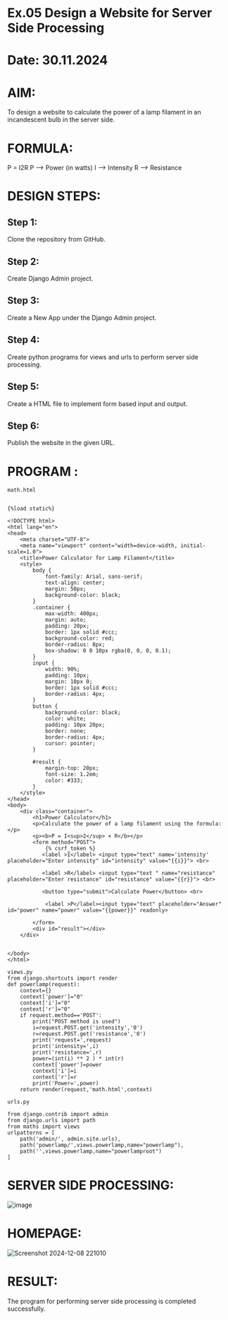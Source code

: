 # Ex.05 Design a Website for Server Side Processing
# Date: 30.11.2024
# AIM:
To design a website to calculate the power of a lamp filament in an incandescent bulb in the server side.

# FORMULA:
P = I2R
P --> Power (in watts)
 I --> Intensity
 R --> Resistance

# DESIGN STEPS:
## Step 1:
Clone the repository from GitHub.

## Step 2:
Create Django Admin project.

## Step 3:
Create a New App under the Django Admin project.

## Step 4:
Create python programs for views and urls to perform server side processing.

## Step 5:
Create a HTML file to implement form based input and output.

## Step 6:
Publish the website in the given URL.

# PROGRAM :
```
math.html


{%load static%}

<!DOCTYPE html>
<html lang="en">
<head>
    <meta charset="UTF-8">
    <meta name="viewport" content="width=device-width, initial-scale=1.0">
    <title>Power Calculator for Lamp Filament</title>
    <style>
        body {
            font-family: Arial, sans-serif;
            text-align: center;
            margin: 50px;
            background-color: black;
        }
        .container {
            max-width: 400px;
            margin: auto;
            padding: 20px;
            border: 1px solid #ccc;
            background-color: red;
            border-radius: 8px;
            box-shadow: 0 0 10px rgba(0, 0, 0, 0.1);
        }
        input {
            width: 90%;
            padding: 10px;
            margin: 10px 0;
            border: 1px solid #ccc;
            border-radius: 4px;
        }
        button {
            background-color: black;
            color: white;
            padding: 10px 20px;
            border: none;
            border-radius: 4px;
            cursor: pointer;
        }
        
        #result {
            margin-top: 20px;
            font-size: 1.2em;
            color: #333;
        }
    </style>
</head>
<body>
    <div class="container">
        <h1>Power Calculator</h1>
        <p>Calculate the power of a lamp filament using the formula:</p>
        <p><b>P = I<sup>2</sup> × R</b></p>
        <form method="POST">
            {% csrf_token %}
           <label >I</label> <input type="text" name='intensity' placeholder="Enter intensity" id="intensity" value="{{i}}"> <br>
        
           <label >R</label> <input type="text " name="resistance" placeholder="Enter resistance" id="resistance" value="{{r}}"> <br>
         
           <button type="submit">Calculate Power</button> <br>

            <label >P</label><input type="text" placeholder="Answer" id="power" name="power" value="{{power}}" readonly>

        </form>
        <div id="result"></div>
    </div>

    
</body>
</html>

views.py
from django.shortcuts import render
def powerlamp(request): 
    context={} 
    context['power']="0" 
    context['i']="0" 
    context['r']="0" 
    if request.method=='POST': 
        print("POST method is used")
        i=request.POST.get('intensity','0')
        r=request.POST.get('resistance','0')
        print('request=',request) 
        print('intensity=',i) 
        print('resistance=',r) 
        power=(int(i) ** 2 ) * int(r) 
        context['power']=power
        context['i']=i
        context['r']=r 
        print('Power=',power) 
    return render(request,'math.html',context)

urls.py

from django.contrib import admin 
from django.urls import path 
from maths import views 
urlpatterns = [ 
    path('admin/', admin.site.urls), 
    path('powerlamp/',views.powerlamp,name="powerlamp"),
    path('',views.powerlamp,name="powerlamproot")
]
```
# SERVER SIDE PROCESSING:
![image](https://github.com/user-attachments/assets/891c6064-8bf6-4729-a3c3-bb6b5bccf26a)

# HOMEPAGE:
![Screenshot 2024-12-08 221010](https://github.com/user-attachments/assets/f8c9c463-1fc8-404e-a80d-e18ed2a628be)

# RESULT:
The program for performing server side processing is completed successfully.
